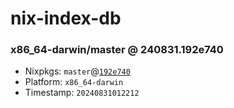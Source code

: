 # nix-index-db
### x86_64-darwin/master @ 240831.192e740
- Nixpkgs: `master`@[`192e740`](https://github.com/NixOS/nixpkgs/commit/192e7407cc66e2eccc3a6c5ad3834dd62fae3800)
- Platform: `x86_64-darwin`
- Timestamp: `20240831012212`
